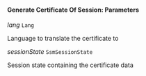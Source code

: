

#### Generate Certificate Of Session: Parameters  
  
<article>

*lang* `Lang` 

Language to translate the certificate to

</article>
<article>

*sessionState* `SsmSessionState` 

Session state containing the certificate data

</article>

